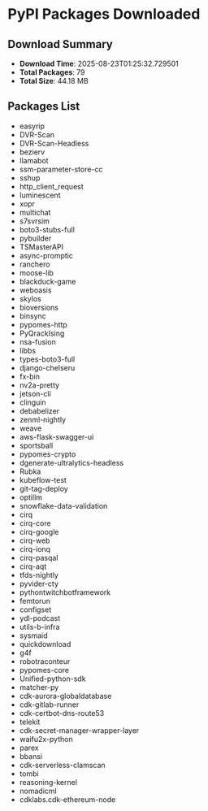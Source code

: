 # PyPI Packages Downloaded

## Download Summary
- **Download Time**: 2025-08-23T01:25:32.729501
- **Total Packages**: 79
- **Total Size**: 44.18 MB

## Packages List
- easyrip
- DVR-Scan
- DVR-Scan-Headless
- bezierv
- llamabot
- ssm-parameter-store-cc
- sshup
- http_client_request
- luminescent
- xopr
- multichat
- s7svrsim
- boto3-stubs-full
- pybuilder
- TSMasterAPI
- async-promptic
- ranchero
- moose-lib
- blackduck-game
- weboasis
- skylos
- bioversions
- binsync
- pypomes-http
- PyQrackIsing
- nsa-fusion
- libbs
- types-boto3-full
- django-chelseru
- fx-bin
- nv2a-pretty
- jetson-cli
- clinguin
- debabelizer
- zenml-nightly
- weave
- aws-flask-swagger-ui
- sportsball
- pypomes-crypto
- dgenerate-ultralytics-headless
- Rubka
- kubeflow-test
- git-tag-deploy
- optillm
- snowflake-data-validation
- cirq
- cirq-core
- cirq-google
- cirq-web
- cirq-ionq
- cirq-pasqal
- cirq-aqt
- tfds-nightly
- pyvider-cty
- pythontwitchbotframework
- femtorun
- configset
- ydl-podcast
- utils-b-infra
- sysmaid
- quickdownload
- g4f
- robotraconteur
- pypomes-core
- Unified-python-sdk
- matcher-py
- cdk-aurora-globaldatabase
- cdk-gitlab-runner
- cdk-certbot-dns-route53
- telekit
- cdk-secret-manager-wrapper-layer
- waifu2x-python
- parex
- bbansi
- cdk-serverless-clamscan
- tombi
- reasoning-kernel
- nomadicml
- cdklabs.cdk-ethereum-node
